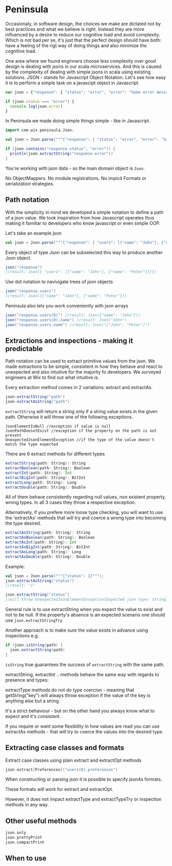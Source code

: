 # Peninsula
Occasionaly, in software design, the choices we make are dictated not by best practices and what we believe is right. Instead they are more influenced by a desire to reduce our cognitive load and avoid complexity. Which is not bad per se, it's just that the perfect design should have both: have a feeling of the rigt way of doing things and also minimize the cognitive load.

One area where we found enginners choose less complexity over good design is dealing with jsons in our scala microservices. And this is caused by the complexity of dealing with simple jsons in scala using existing solutions. JSON - stands for Javascript Object Notation. Let's see how easy it is to perform a simple task on a javascipt object in Javascript.

```javascript
var json = {"response": { "status": "error", "error": "Some error message" }}

if (json.status === "error") {
  console.log(json.error)
}
```

In Peninsula we made doing simple things simple - like in Javascript.
```scala
import com.wix.peninsula.Json;

val json = Json.parse("""{"response": { "status": "error", "error": "Some error message" }}""");

if (json.contains("response.status", "error")) {
  println(json.extractString("response.error"))
}
```

You're working with json data - so the main domain object is `Json`. 

No ObjectMappers. No module registrations. No impicit Formats or serialization strategies.

## Path notation

With the simplicity in mind we developed a simple notation to define a path of a json value. We took inspiration from how Javascript operates thus making it familiar to developers who know javascript or even simple OOP.

Let's take an example json
```scala
val json = Json.parse("""{"response": { "users": [{"name": "John"}, {"name": "Peter"}]}}""")
```

Every object of type Json can be subselected this way to produce another Json object.
```scala
json("response") 
//result: Json({ "users": [{"name": "John"}, {"name": "Peter"}]}})
```

Use dot notation to navivigate trees of json objects
```scala
json("response.users") 
//result: Json([{"name": "John"}, {"name": "Peter"}])
```

Peninsula also lets you work conveniently with json arrays
```scala
json("response.users(0)") //result: Json({"name": "John"}))
json("response.users(0).name") //result: Json("John")
json("response.users.name") //result: Json("["John", "Peter"]")
```

## Extractions and inspections - making it predictable

Path notation can be used to extract primitive values from the json. We made extractions to be simple, consistent in how they behave and react to unexpected and also intuitive for the majority fo developers. We surveyed engineers at Wix to find out what intuitive is.

Every extraction method comes in 2 variations: extract and extractAs.
```scala
json.extractString("path")
json.extractAsString("path")
```

`extractString` will return a string only if a string value exists in the given path. Otherwise it will throw one of the following exceptions.
```
JsonElementIsNull //exception if value is null
JsonPathDoesntExist //exception if the property on the path is not present
UnexpectedJsonElementException //if the type of the value doesn't match the type expected
```

There are 6 extract methods for different types
```scala
extractString(path: String): String
extractBoolean(path: String): Boolean
extractInt(path: String): Int
extractBigInt(path: String): BitInt
extractLong(path: String): Long
extractDouble(path: String): Double
```

All of them behave consistently regarding null values, non existent property, wrong types. In all 3 cases they throw a respective exception.

Alternatively, if you prefere more loose type checking, you will want to use the 'extractAs' methods that will try and coerce a wrong type into becoming the type desired. 
```scala
extractAsString(path: String): String
extractAsBoolean(path: String): Boolean
extractAsInt(path: String): Int
extractAsBigInt(path: String): BitInt
extractAsLong(path: String): Long
extractAsDouble(path: String): Double
```

Example:
```scala
val json = Json.parse("""{"status": 1}""");
json.extractAsString("status")
//result: "1" 

json.extractString("status") 
//will throw UnexpectedJsonElementException(Expected json type: string, found json type: big integer, actual json was: 1)
```

General rule is to use extractString when you expect the value to exist and not to be null. If the property's absence is an expected scenario one should use `json.extractStringTry`

Another approach is to make sure the value exists in advance using inspections e.g.

```scala
if (json.isString(path) {
  json.extractString(path)
}
```

`isString` true guarantees the success of `extractString` with the same path.


extractString, extractInt .. methods behave the same way with regards to presence and types:


extractType methods do not do type coercion - meaning that getString("key") will always throw exception if the value of the key is anything else but a string.

It's a strict behaviour - but on the other hand you always know what to expect and it's consistent.

If you require or want some flexibility in how values are read you can use extractAs methods - that will try to coerce the values into the desired type.

## Extracting case classes and formats

Extract case classes using plain extract and extractOpt methods

```scala
json.extract[Preferences]("users(0).preferences")
```

When constructing or parsing json it is possible to specify json4s formats.

These formats will work for extract and extractOpt.

However, it does not impact extractType and extractTypeTry or inspection methods in any way. 

## Other useful methods
```scala
json.only
json.prettyPrint
json.compactPrint
```


## When to use
